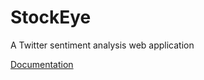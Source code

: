 # StockEye
A Twitter sentiment analysis web application

[Documentation](https://www.stocksense.github.io)
